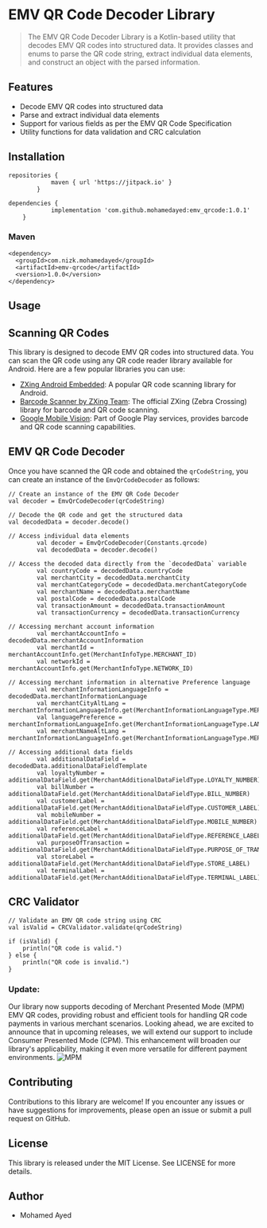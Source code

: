 # EMV QR Code Decoder Library
> The EMV QR Code Decoder Library is a Kotlin-based utility that decodes EMV QR codes into structured data.
> It provides classes and enums to parse the QR code string, extract individual data elements, and construct an object with the parsed information.


## Features
 - Decode EMV QR codes into structured data
 - Parse and extract individual data elements
 - Support for various fields as per the EMV QR Code Specification
 - Utility functions for data validation and CRC calculation

## Installation

```
repositories {
			maven { url 'https://jitpack.io' }
		}
```
```
dependencies {
	        implementation 'com.github.mohamedayed:emv_qrcode:1.0.1'
	}
```
### Maven 
```
<dependency>
  <groupId>com.nizk.mohamedayed</groupId>
  <artifactId>emv-qrcode</artifactId>
  <version>1.0.0</version>
</dependency>
```
## Usage

## Scanning QR Codes
This library is designed to decode EMV QR codes into structured data. You can scan the QR code using any QR code reader library available for Android. Here are a few popular libraries you can use:
- [ZXing Android Embedded](https://github.com/journeyapps/zxing-android-embedded): A popular QR code scanning library for Android.
- [Barcode Scanner by ZXing Team](https://github.com/zxing/zxing): The official ZXing (Zebra Crossing) library for barcode and QR code scanning.
- [Google Mobile Vision](https://developers.google.com/vision/android/barcodes-overview): Part of Google Play services, provides barcode and QR code scanning capabilities.


## EMV QR Code Decoder
Once you have scanned the QR code and obtained the `qrCodeString`, you can create an instance of the `EmvQrCodeDecoder` as follows:

```
// Create an instance of the EMV QR Code Decoder
val decoder = EmvQrCodeDecoder(qrCodeString)

// Decode the QR code and get the structured data
val decodedData = decoder.decode()

// Access individual data elements
        val decoder = EmvQrCodeDecoder(Constants.qrcode)
        val decodedData = decoder.decode()

// Access the decoded data directly from the `decodedData` variable
        val countryCode = decodedData.countryCode
        val merchantCity = decodedData.merchantCity
        val merchantCategoryCode = decodedData.merchantCategoryCode
        val merchantName = decodedData.merchantName
        val postalCode = decodedData.postalCode
        val transactionAmount = decodedData.transactionAmount
        val transactionCurrency = decodedData.transactionCurrency

// Accessing merchant account information
        val merchantAccountInfo = decodedData.merchantAccountInformation
        val merchantId = merchantAccountInfo.get(MerchantInfoType.MERCHANT_ID)
        val networkId = merchantAccountInfo.get(MerchantInfoType.NETWORK_ID)

// Accessing merchant information in alternative Preference language
        val merchantInformationLanguageInfo = decodedData.merchantInformationLanguage
        val merchantCityAltLang = merchantInformationLanguageInfo.get(MerchantInformationLanguageType.MERCHANT_CITY_ALTER_LANG)
        val languagePreference = merchantInformationLanguageInfo.get(MerchantInformationLanguageType.LANGUAGE_PREF)
        val merchantNameAltLang = merchantInformationLanguageInfo.get(MerchantInformationLanguageType.MERCHANT_NAME_ALTER_LANG)

// Accessing additional data fields
        val additionalDataField = decodedData.additionalDataFieldTemplate
        val loyaltyNumber = additionalDataField.get(MerchantAdditionalDataFieldType.LOYALTY_NUMBER)
        val billNumber = additionalDataField.get(MerchantAdditionalDataFieldType.BILL_NUMBER)
        val customerLabel = additionalDataField.get(MerchantAdditionalDataFieldType.CUSTOMER_LABEL)
        val mobileNumber = additionalDataField.get(MerchantAdditionalDataFieldType.MOBILE_NUMBER)
        val referenceLabel = additionalDataField.get(MerchantAdditionalDataFieldType.REFERENCE_LABEL)
        val purposeOfTransaction = additionalDataField.get(MerchantAdditionalDataFieldType.PURPOSE_OF_TRANSACTION)
        val storeLabel = additionalDataField.get(MerchantAdditionalDataFieldType.STORE_LABEL)
        val terminalLabel = additionalDataField.get(MerchantAdditionalDataFieldType.TERMINAL_LABEL)
```
## CRC Validator

```
// Validate an EMV QR code string using CRC
val isValid = CRCValidator.validate(qrCodeString)

if (isValid) {
    println("QR code is valid.")
} else {
    println("QR code is invalid.")
}
```
### Update: 
Our library now supports decoding of Merchant Presented Mode (MPM) EMV QR codes, providing robust and efficient tools for handling QR code payments in various merchant scenarios. Looking ahead, we are excited to announce that in upcoming releases, we will extend our support to include Consumer Presented Mode (CPM). This enhancement will broaden our library's applicability, making it even more versatile for different payment environments.
![MPM](https://github.com/mohamedayed/emv_qrcode/assets/7974089/9a736ceb-4431-46fe-bed0-f892ff5f6a42)


## Contributing

Contributions to this library are welcome! If you encounter any issues or have suggestions for improvements, 
please open an issue or submit a pull request on GitHub.

## License

This library is released under the MIT License. See LICENSE for more details.

## Author
 - Mohamed Ayed 


